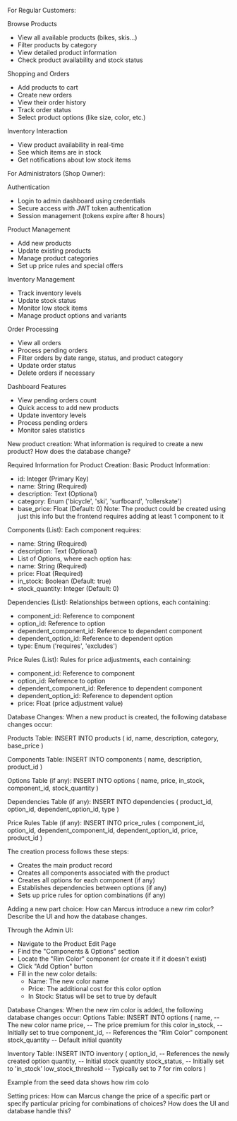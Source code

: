 For Regular Customers:

Browse Products
- View all available products (bikes, skis...)
- Filter products by category
- View detailed product information
- Check product availability and stock status

Shopping and Orders
- Add products to cart
- Create new orders
- View their order history
- Track order status
- Select product options (like size, color, etc.)

Inventory Interaction
- View product availability in real-time
- See which items are in stock
- Get notifications about low stock items

For Administrators (Shop Owner):

Authentication
- Login to admin dashboard using credentials
- Secure access with JWT token authentication
- Session management (tokens expire after 8 hours)

Product Management
- Add new products
- Update existing products
- Manage product categories
- Set up price rules and special offers

Inventory Management
- Track inventory levels
- Update stock status
- Monitor low stock items
- Manage product options and variants

Order Processing
- View all orders
- Process pending orders
- Filter orders by date range, status, and product category
- Update order status
- Delete orders if necessary

Dashboard Features
- View pending orders count
- Quick access to add new products
- Update inventory levels
- Process pending orders
- Monitor sales statistics



New product creation: What information is required to create a new product? How does the database change?

Required Information for Product Creation:
Basic Product Information:
- id: Integer (Primary Key)
- name: String (Required)
- description: Text (Optional)
- category: Enum ('bicycle', 'ski', 'surfboard', 'rollerskate')
- base_price: Float (Default: 0)
Note: The product could be created using just this info but the frontend requires adding at least 1 component to it

Components (List):
Each component requires:
- name: String (Required)
- description: Text (Optional)
- List of Options, where each option has:
- name: String (Required)
- price: Float (Required)
- in_stock: Boolean (Default: true)
- stock_quantity: Integer (Default: 0)

Dependencies (List):
Relationships between options, each containing:
- component_id: Reference to component
- option_id: Reference to option
- dependent_component_id: Reference to dependent component
- dependent_option_id: Reference to dependent option
- type: Enum ('requires', 'excludes')

Price Rules (List):
Rules for price adjustments, each containing:
- component_id: Reference to component
- option_id: Reference to option
- dependent_component_id: Reference to dependent component
- dependent_option_id: Reference to dependent option
- price: Float (price adjustment value)

Database Changes:
When a new product is created, the following database changes occur:

Products Table:
INSERT INTO products (
    id,
    name,
    description,
    category,
    base_price
)

Components Table:
INSERT INTO components (
    name,
    description,
    product_id
)

Options Table (if any):
INSERT INTO options (
    name,
    price,
    in_stock,
    component_id,
    stock_quantity
)

Dependencies Table (if any):
INSERT INTO dependencies (
    product_id,
    option_id,
    dependent_option_id,
    type
)

Price Rules Table (if any):
INSERT INTO price_rules (
    component_id,
    option_id,
    dependent_component_id,
    dependent_option_id,
    price,
    product_id
)

The creation process follows these steps:
- Creates the main product record
- Creates all components associated with the product
- Creates all options for each component (if any)
- Establishes dependencies between options (if any)
- Sets up price rules for option combinations (if any)


Adding a new part choice: How can Marcus introduce a new rim color? Describe the UI and how the database changes.

Through the Admin UI:
- Navigate to the Product Edit Page
- Find the "Components & Options" section
- Locate the "Rim Color" component (or create it if it doesn't exist)
- Click "Add Option" button
- Fill in the new color details:
    - Name: The new color name
    - Price: The additional cost for this color option
    - In Stock: Status will be set to true by default

Database Changes:
When the new rim color is added, the following database changes occur:
Options Table:
INSERT INTO options (
    name,          -- The new color name
    price,         -- The price premium for this color
    in_stock,      -- Initially set to true
    component_id,  -- References the "Rim Color" component
    stock_quantity -- Default initial quantity

Inventory Table:
INSERT INTO inventory (
    option_id,           -- References the newly created option
    quantity,            -- Initial stock quantity
    stock_status,        -- Initially set to 'in_stock'
    low_stock_threshold  -- Typically set to 7 for rim colors
)

Example from the seed data shows how rim colo

Setting prices: How can Marcus change the price of a specific part or specify particular pricing for combinations of choices? How does the UI and database handle this?